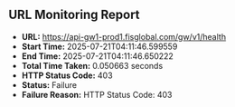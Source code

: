 ## URL Monitoring Report

- **URL:** https://api-gw1-prod1.fisglobal.com/gw/v1/health
- **Start Time:** 2025-07-21T04:11:46.599559
- **End Time:** 2025-07-21T04:11:46.650222
- **Total Time Taken:** 0.050663 seconds
- **HTTP Status Code:** 403
- **Status:** Failure
- **Failure Reason:** HTTP Status Code: 403
